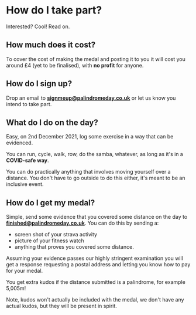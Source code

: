 # How do I take part?

Interested? Cool! Read on.

## How much does it cost?

To cover the cost of making the medal and posting it to you it will cost you around £4 (yet to be finalised), with **no profit** for anyone.

## How do I sign up?

Drop an email to **signmeup@palindromeday.co.uk** or let us know you intend to take part.

## What do I do on the day?

Easy, on 2nd December 2021, log some exercise in a way that can be evidenced.

You can run, cycle, walk, row, do the samba, whatever, as long as it's in a **COVID-safe way**.

You can do practically anything that involves moving yourself over a distance. You don't have to go outside to do this either, it's meant to be an inclusive event.

## How do I get my medal?

Simple, send some evidence that you covered some distance on the day to **finished@palindromeday.co.uk**. You can do this by sending a:

- screen shot of your strava activity
- picture of your fitness watch
- anything that proves you covered some distance.

Assuming your evidence passes our highly stringent examination you will get a response requesting a postal address and letting you know how to pay for your medal.

You get extra kudos if the distance submitted is a palindrome, for example 5,005m!

Note, kudos won't actually be included with the medal, we don't have any actual kudos, but they will be present in spirit.
